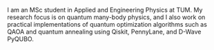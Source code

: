 I am an MSc student in Applied and Engineering Physics at TUM. My research focus is on quantum many-body physics, and I also work on practical implementations of quantum optimization algorithms such as QAOA and quantum annealing using Qiskit, PennyLane, and D-Wave PyQUBO.



